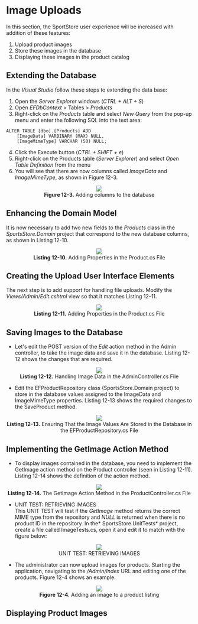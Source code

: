 # Image Uploads
In this section, the SportStore user experience will be increased with addition of these features:
1. Upload product images
2. Store these images in the database
3. Displaying these images in the product catalog

## Extending the Database
In the *Visual Studio* follow these steps to extending the data base:
1. Open the *Server Explorer* windows (*CTRL + ALT + S*)
2. Open *EFDbContext* > Tables > *Products*
3. Right-click on the *Products* table and select *New Query* from the pop-up menu and enter the following SQL into the text area:
```
ALTER TABLE [dbo].[Products] ADD 
    [ImageData] VARBINARY (MAX) NULL,
    [ImageMimeType] VARCHAR (50) NULL;
```
4. Click the Execute button (*CTRL + SHIFT + e*)
5. Right-click on the Products table (*Server Explorer*) and select *Open Table Definition* from the menu
6. You will see that there are now columns called *ImageData* and *ImageMimeType*, as shown in Figure 12-3.
<p align="center">
    <img src="ch12-Pictures/Figure 12-3.png" /><br />
    <b>Figure 12-3.</b> Adding columns to the database
</p>  

## Enhancing the Domain Model 
It is now necessary to add two new fields to the *Products* class in the *SportsStore.Domain* project that correspond to the new database columns, as shown in Listing 12-10.
<p align="center">
    <img src="ch12-Pictures/Listing 12-10.png" /><br />
    <b>Listing 12-10.</b> Adding Properties in the Product.cs File
</p>  

## Creating the Upload User Interface Elements
The next step is to add support for handling file uploads. Modify the *Views/Admin/Edit.cshtml* view so that it matches Listing 12-11.
<p align="center">
    <img src="ch12-Pictures/Listing 12-11.png" /><br />
    <b>Listing 12-11.</b> Adding Properties in the Product.cs File
</p>  

## Saving Images to the Database
* Let's edit the POST version of the *Edit* action method in the Admin controller, to take the image data and save it in the database. Listing 12-12 shows the changes that are required.
<p align="center">
    <img src="ch12-Pictures/Listing 12-12.png" /><br />
    <b>Listing 12-12.</b> Handling Image Data in the AdminController.cs File
</p>  

* Edit the EFProductRepository class (SportsStore.Domain project) to store in the database values assigned to the ImageData and ImageMimeType properties. Listing 12-13 shows the required changes to the SaveProduct method.
<p align="center">
    <img src="ch12-Pictures/Listing 12-13.png" /><br />
    <b>Listing 12-13.</b> Ensuring That the Image Values Are Stored in the Database in the EFProductRepository.cs File
</p>  

## Implementing the GetImage Action Method
* To display images contained in the database, you need to implement the GetImage action method on the Product controller (seen in Listing 12-11). Listing 12-14 shows the definition of the action method.
<p align="center">
    <img src="ch12-Pictures/Listing 12-14.png" /><br />
    <b>Listing 12-14.</b> The GetImage Action Method in the ProductController.cs File
</p>  

* UNIT TEST: RETRIEVING IMAGES  
This UNIT TEST will test if the *GetImage* method returns the correct MIME type from the repository and *NULL* is returned when there is no product ID in the repository. In the* SportsStore.UnitTests* project, create a file called ImageTests.cs, open it and edit it to match with the figure below:
<p align="center">
    <img src="ch12-Pictures/UT_RETRIEVING_IMAGES.png" /><br />
    UNIT TEST: RETRIEVING IMAGES
</p>

* The administrator can now upload images for products. Starting the application, navigating to the */Admin/Index* URL and editing one of the products. Figure 12-4 shows an example.
<p align="center">
    <img src="ch12-Pictures/Figure 12-4.png" /><br />
   <b>Figure 12-4.</b> Adding an image to a product listing
</p>  

## Displaying Product Images

<!---
CHAPTER 12 - SportsStore: Security & Finishing Touches
# Implementing the GetImage Action Method
Figure 12-4. Adding an image to a product listing
->
